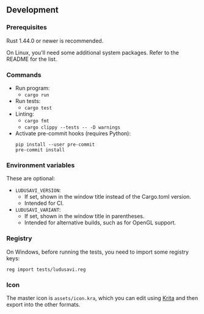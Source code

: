 ## Development
### Prerequisites
Rust 1.44.0 or newer is recommended.

On Linux, you'll need some additional system packages. Refer to the README
for the list.

### Commands
* Run program:
  * `cargo run`
* Run tests:
  * `cargo test`
* Linting:
  * `cargo fmt`
  * `cargo clippy --tests -- -D warnings`
* Activate pre-commit hooks (requires Python):
  ```
  pip install --user pre-commit
  pre-commit install
  ```

### Environment variables
These are optional:

* `LUDUSAVI_VERSION`:
  * If set, shown in the window title instead of the Cargo.toml version.
  * Intended for CI.
* `LUDUSAVI_VARIANT`:
  * If set, shown in the window title in parentheses.
  * Intended for alternative builds, such as for OpenGL support.

### Registry
On Windows, before running the tests, you need to import some registry keys:

```
reg import tests/ludusavi.reg
```

### Icon
The master icon is `assets/icon.kra`, which you can edit using
[Krita](https://krita.org/en) and then export into the other formats.
